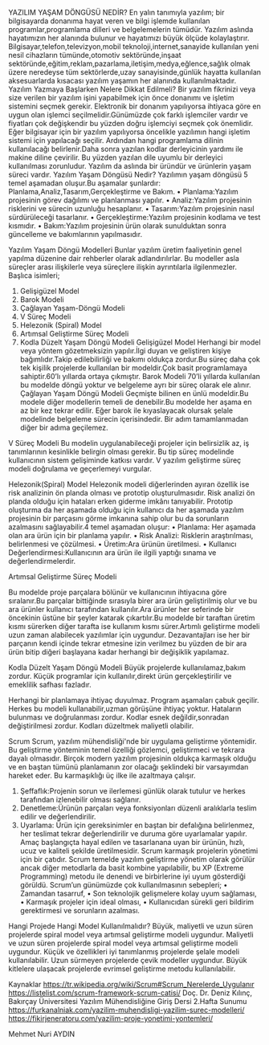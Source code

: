 YAZILIM YAŞAM DÖNGÜSÜ NEDİR?
En yalın tanımıyla yazılım; bir bilgisayarda donanıma hayat veren ve bilgi işlemde kullanılan programlar,programlama dilleri ve belgelemelerin tümüdür.
Yazılım aslında hayatımızın her alanında bulunur ve hayatımızı büyük ölçüde kolaylaştırır. Bilgisayar,telefon,televizyon,mobil teknoloji,internet,sanayide kullanılan yeni nesil cihazların tümünde,otomotiv sektöründe,inşaat sektöründe,eğitim,reklam,pazarlama,iletişim,medya,eğlence,sağlık olmak üzere neredeyse tüm sektörlerde,uzay sanayisinde,günlük hayatta kullanılan aksesuarlarda kısacası yazılım yaşamın her alanında kullanılmaktadır.
Yazılım Yazmaya Başlarken Nelere Dikkat Edilmeli?
Bir yazılım fikrinizi veya size verilen bir yazılım işini yapabilmek için önce donanımı ve işletim sistemini seçmek gerekir.
Elektronik bir donanım yapılıyorsa ihtiyaca göre en uygun olan işlemci seçilmelidir.Günümüzde çok farklı işlemciler vardır ve fiyatları çok değişkendir bu yüzden doğru işlemciyi seçmek çok önemlidir.
Eğer bilgisayar için bir yazılım yapılıyorsa öncelikle yazılımın hangi işletim sistemi için yapılacağı seçilir. Ardından hangi programlama dilinin kullanılacağı belirlenir.Daha sonra yazılan kodlar derleyicinin yardımı ile makine diline çevirilir. Bu yüzden yazılan dile uyumlu bir derleyici kullanılması zorunludur.
Yazılım da aslında bir üründür ve ürünlerin yaşam süreci vardır.
Yazılım Yaşam Döngüsü Nedir?
Yazılımın yaşam döngüsü 5 temel aşamadan oluşur.Bu aşamalar şunlardır: Planlama,Analiz,Tasarım,Gerçekleştirme ve Bakım.
•	Planlama:Yazılım projesinin görev dağılımı ve planlanması yapılır.
•	Analiz:Yazılım projesinin risklerini ve sürecin uzunluğu hesaplanır.
•	Tasarım:Yazılım projesinin nasıl sürdürüleceği tasarlanır.
•	Gerçekleştirme:Yazılım projesinin kodlama ve test kısmıdır.
•	Bakım:Yazılım projesinin ürün olarak sunulduktan sonra güncelleme ve bakımlarının yapılmasıdır.

Yazılım Yaşam Döngü Modelleri
Bunlar yazılım üretim faaliyetinin genel yapılma düzenine dair rehberler olarak adlandırılırlar.
Bu modeller asla süreçler arası ilişkilerle veya süreçlere ilişkin ayrıntılarla ilgilenmezler.
Başlıca isimleri;
1.	Gelişigüzel Model
2.	Barok Modeli
3.	Çağlayan Yaşam-Döngü Modeli
4.	V Süreç Modeli
5.	Helezonik (Spiral) Model
6.	Artımsal Geliştirme Süreç Modeli
7.	Kodla Düzelt Yaşam Döngü Modeli
Gelişigüzel Model
Herhangi bir model veya yöntem gözetmeksizin yapılır.İlgi duyan ve geliştiren kişiye bağımlıdır.Takip edilebilirliği ve bakımı oldukça zordur.Bu süreç daha çok tek kişilik projelerde kullanılan bir modeldir.Çok basit programlamaya sahiptir.60’lı yıllarda ortaya çıkmıştır.
Barok Modeli
70’li yıllarda kullanılan bu modelde döngü yoktur ve belgeleme ayrı bir süreç olarak ele alınır.
Çağlayan Yaşam Döngü Modeli
Geçmişte bilinen en ünlü modeldir.Bu modele diğer modellerin temeli de denebilir.Bu modelde her aşama en az bir kez tekrar edilir. Eğer barok ile kıyaslayacak olursak şelale modelinde belgeleme sürecin içerisindedir. Bir adım tamamlanmadan diğer bir adıma geçilemez.
 
V Süreç Modeli
Bu modelin uygulanabileceği projeler için belirsizlik az, iş tanımlarının kesinlikle belirgin olması gerekir. Bu tip süreç modelinde kullanıcının sistem gelişiminde katkısı vardır. V yazılım geliştirme süreç modeli doğrulama ve geçerlemeyi vurgular.
 
Helezonik(Spiral) Model
Helezonik modeli diğerlerinden ayıran özellik ise risk analizinin ön planda olması ve prototip oluşturulmasıdır. Risk analizi ön planda olduğu için hataları erken giderme imkânı tanıyabilir. Prototip oluşturma da her aşamada olduğu için kullanıcı da her aşamada yazılım projesinin bir parçasını görme imkanına sahip olur bu da sorunların azalmasını sağlayabilir.4 temel aşamadan oluşur:
•	Planlama: Her aşamada olan ara ürün için bir planlama yapılır.
•	Risk Analizi: Risklerin araştırılması, belirlenmesi ve çözülmesi.
•	Üretim:Ara ürünün üretilmesi.
•	Kullanıcı Değerlendirmesi:Kullanıcının ara ürün ile ilgili yaptığı sınama ve değerlendirmelerdir.
 
Artımsal Geliştirme Süreç Modeli
 
Bu modelde proje parçalara bölünür ve kullanıcının ihtiyacına göre sıralanır.Bu parçalar bittiğinde sırasıyla birer ara ürün geliştirilmiş olur ve bu ara ürünler kullanıcı tarafından kullanılır.Ara ürünler her seferinde bir öncekinin üstüne bir şeyler katarak çıkartılır.Bu modelde bir taraftan üretim kısmı sürerken diğer tarafta ise kullanım kısmı sürer.Artımlı geliştirme modeli uzun zaman alabilecek yazılımlar için uygundur. Dezavantajları ise her bir parçanın kendi içinde tekrar etmesine izin verilmez bu yüzden de bir ara ürün bitip diğeri başlayana kadar herhangi bir değişiklik yapılamaz.

Kodla Düzelt Yaşam Döngü Modeli
Büyük projelerde kullanılamaz,bakım zordur.
Küçük programlar için kullanılır,direkt ürün gerçekleştirilir ve emeklilik safhası fazladır.
 
Herhangi bir planlamaya ihtiyaç duyulmaz.
Program aşamaları çabuk geçilir.
Herkes bu modeli kullanabilir,uzman görüşüne ihtiyaç yoktur.
Hataların bulunması ve doğrulanması zordur.
Kodlar esnek değildir,sonradan değiştirilmesi zordur.
Kodları düzeltmek maliyetli olabilir.

Scrum
Scrum, yazılım mühendisliği'nde bir uygulama geliştirme yöntemidir. Bu geliştirme yönteminin temel özelliği gözlemci, geliştirmeci ve tekrara dayalı olmasıdır. Birçok modern yazılım projesinin oldukça karmaşık olduğu ve en baştan tümünü planlamanın zor olacağı şeklindeki bir varsayımdan hareket eder. Bu karmaşıklığı üç ilke ile azaltmaya çalışır.
1.	Şeffaflık:Projenin sorun ve ilerlemesi günlük olarak tutulur ve herkes tarafından izlenebilir olması sağlanır.
2.	Denetleme:Ürünün parçaları veya fonksiyonları düzenli aralıklarla teslim edilir ve değerlendirilir.
3.	Uyarlama: Ürün için gereksinimler en baştan bir defalığına belirlenmez, her teslimat tekrar değerlendirilir ve duruma göre uyarlamalar yapılır.
Amaç başlangıçta hayal edilen ve tasarlanana uyan bir ürünün, hızlı, ucuz ve kaliteli şekilde üretilmesidir.
Scrum karmaşık projelerin yönetimi için bir çatıdır.
Scrum temelde yazılım geliştirme yönetim olarak görülür ancak diğer metodlarla da basit kombine yapılabilir, bu XP (Extreme Programming) metodu ile denendi ve birbirlerine iyi uyum gösterdiği görüldü.
Scrum’un günümüzde çok kullanılmasının sebepleri;
•	Zamandan tasarruf,
•	Son teknolojik gelişmelere kolay uyum sağlaması,
•	Karmaşık projeler için ideal olması,
•	Kullanıcıdan sürekli geri bildirim gerektirmesi ve sorunların azalması.

Hangi Projede Hangi Model Kullanılmalıdır?
Büyük, maliyetli ve uzun süren projelerde spiral model veya artımsal geliştirme modeli uygundur.
Maliyetli ve uzun süren projelerde spiral model veya artımsal geliştirme modeli uygundur.
Küçük ve özellikleri iyi tanımlanmış projelerde şelale modeli kullanılabilir.
Uzun sürmeyen projelerde çevik modeller uygundur.
Büyük kitlelere ulaşacak projelerde evrimsel geliştirme metodu kullanılabilir.

Kaynaklar
https://tr.wikipedia.org/wiki/Scrum#Scrum_Nerelerde_Uygulanır
https://listelist.com/scrum-framework-scrum-catisi/ 
Doç. Dr. Deniz Kılınç, Bakırçay Üniversitesi Yazılım Mühendisliğine Giriş Dersi 2.Hafta Sunumu
https://furkanalniak.com/yazilim-muhendisligi-yazilim-surec-modelleri/
https://fikirjeneratoru.com/yazilim-proje-yonetimi-yontemleri/ 

Mehmet Nuri AYDIN
